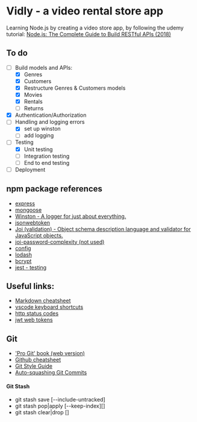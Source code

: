 # Vidly - a video rental store app

Learning Node.js by creating a video store app, by following the udemy tutorial: [Node.js: The Complete Guide to Build RESTful APIs (2018)](https://www.udemy.com/nodejs-master-class/)

## To do

- [ ] Build models and APIs:
  - [x] Genres
  - [x] Customers
  - [x] Restructure Genres & Customers models
  - [x] Movies
  - [x] Rentals
  - [ ] Returns
- [x] Authentication/Authorization
- [ ] Handling and logging errors
  - [x] set up winston
  - [ ] add logging
- [ ] Testing
  - [x] Unit testing
  - [ ] Integration testing
  - [ ] End to end testing
- [ ] Deployment

## npm package references

- [express](https://www.npmjs.com/package/express)
- [mongoose](https://www.npmjs.com/package/mongoose)
- [Winston - A logger for just about everything.](https://www.npmjs.com/package/winston)
- [jsonwebtoken](https://www.npmjs.com/package/jsonwebtoken)
- [Joi (validation) - Object schema description language and validator for JavaScript objects.](https://www.npmjs.com/package/joi)
- [joi-password-complexity (not used)](https://www.npmjs.com/package/joi-password-complexity)
- [config](https://www.npmjs.com/package/config)
- [lodash](https://www.npmjs.com/package/lodash)
- [bcrypt](https://www.npmjs.com/package/bcrypt)
- [jest - testing](https://jestjs.io)

## Useful links:

- [Markdown cheatsheet](https://github.com/adam-p/markdown-here/wiki/Markdown-Here-Cheatsheet)
- [vscode keyboard shortcuts](https://code.visualstudio.com/shortcuts/keyboard-shortcuts-macos.pdf)
- [http status codes](https://github.com/waldemarnt/http-status-codes)
- [jwt web tokens](https://jwt.io)

## Git

- ['Pro Git' book (web version)](https://git-scm.com/book/en/v2)
- [Github cheatsheet](https://services.github.com/on-demand/downloads/github-git-cheat-sheet.pdf)
- [Git Style Guide](https://github.com/agis/git-style-guide)
- [Auto-squashing Git Commits](https://robots.thoughtbot.com/autosquashing-git-commits)

#### Git Stash

- git stash save [--include-untracked]
- git stash pop|apply [--keep-index][<stash>]
- git stash clear|drop [<stash>]
